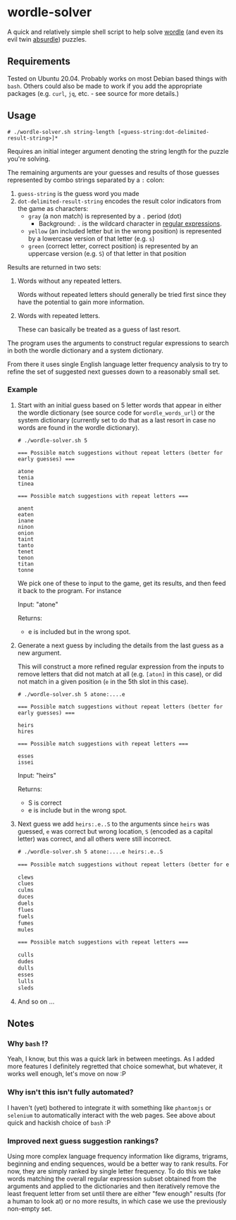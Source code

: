 # wordle-solver

A quick and relatively simple shell script to help solve [wordle](https://wordlegame.org/) (and even its evil twin [absurdle](https://qntm.org/files/wordle/index.html)) puzzles.

## Requirements

Tested on Ubuntu 20.04.
Probably works on most Debian based things with `bash`.
Others could also be made to work if you add the appropriate packages (e.g. `curl`, `jq`, etc. - see source for more details.)

## Usage

```text
# ./wordle-solver.sh string-length [<guess-string:dot-delimited-result-string>]*
```

Requires an initial integer argument denoting the string length for the puzzle you're solving.

The remaining arguments are your guesses and results of those guesses represented by combo strings separated by a `:` colon:

1. `guess-string` is the guess word you made
2. `dot-delimited-result-string` encodes the result color indicators from the game as characters:
    - `gray` (a non match) is represented by a `.` period (dot)
        - Background: `.` is the wildcard character in [regular expressions](https://en.wikipedia.org/wiki/Regular_expression#POSIX_basic_and_extended).
    - `yellow` (an included letter but in the wrong position) is represented by a lowercase version of that letter (e.g. `s`)
    - `green` (correct letter, correct position) is represented by an uppercase version (e.g. `S`) of that letter in that position

Results are returned in two sets:

1. Words without any repeated letters.

    Words without repeated letters should generally be tried first since they have the potential to gain more information.

2. Words with repeated letters.

    These can basically be treated as a guess of last resort.

The program uses the arguments to construct regular expressions to search in both the wordle dictionary and a system dictionary.

From there it uses single English language letter frequency analysis to try to refine the set of suggested next guesses down to a reasonably small set.

### Example

1. Start with an initial guess based on 5 letter words that appear in either the wordle dictionary (see source code for `wordle_words_url`) or the system dictionary (currently set to do that as a last resort in case no words are found in the wordle dictionary).

    ```text
    # ./wordle-solver.sh 5

    === Possible match suggestions without repeat letters (better for early guesses) ===

    atone
    tenia
    tinea

    === Possible match suggestions with repeat letters ===

    anent
    eaten
    inane
    ninon
    onion
    taint
    tanto
    tenet
    tenon
    titan
    tonne
    ```

    We pick one of these to input to the game, get its results, and then feed it back to the program.  For instance

    Input: "atone"

    Returns:
    - e is included but in the wrong spot.

2. Generate a next guess by including the details from the last guess as a new argument.

    This will construct a more refined regular expression from the inputs to remove letters that did not match at all (e.g. `[aton]` in this case), or did not match in a given position (`e` in the 5th slot in this case).

    ```text
    # ./wordle-solver.sh 5 atone:....e

    === Possible match suggestions without repeat letters (better for early guesses) ===

    heirs
    hires

    === Possible match suggestions with repeat letters ===

    esses
    issei
    ```

    Input: "heirs"

    Returns:
    - S is correct
    - e is include but in the wrong spot.

3. Next guess we add `heirs:.e..S` to the arguments since `heirs` was guessed, `e` was correct but wrong location, `S` (encoded as a capital letter) was correct, and all others were still incorrect.

    ```txt
    # ./wordle-solver.sh 5 atone:....e heirs:.e..S

    === Possible match suggestions without repeat letters (better for early guesses) ===

    clews
    clues
    culms
    duces
    duels
    flues
    fuels
    fumes
    mules

    === Possible match suggestions with repeat letters ===

    culls
    dudes
    dulls
    esses
    lulls
    sleds
    ```

4. And so on ...

## Notes

### Why `bash` !?

Yeah, I know, but this was a quick lark in between meetings.  As I added more features I definitely regretted that choice somewhat, but whatever, it works well enough, let's move on now :P

### Why isn't this isn't fully automated?

I haven't (yet) bothered to integrate it with something like `phantomjs` or `selenium` to automatically interact with the web pages.  See above about quick and hackish choice of `bash` :P

### Improved next guess suggestion rankings?

Using more complex language frequency information like digrams, trigrams, beginning and ending sequences, would be a better way to rank results.
For now, they are simply ranked by single letter frequency.
To do this we take words matching the overall regular expression subset obtained from the arguments and applied to the dictionaries and then iteratively remove the least frequent letter from set until there are either "few enough" results (for a human to look at) or no more results, in which case we use the previously non-empty set.
